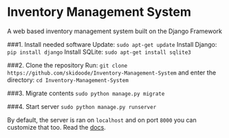 # Inventory Management System
A web based inventory management system built on the Django Framework

###1. Install needed software
Update: `sudo apt-get update`
Install Django: `pip install django`
Install SQLite: `sudo apt-get install sqlite3`

###2. Clone the repository
Run: `git clone https://github.com/skidoode/Inventory-Management-System`
and enter the directory: `cd Inventory-Management-System`

###3. Migrate contents
`sudo python manage.py migrate`

###4. Start server
`sudo python manage.py runserver`

By default, the server is ran on `localhost` and on port `8000` you can customize that too.
Read the [docs](https://docs.djangoproject.com/en/2.2/).
